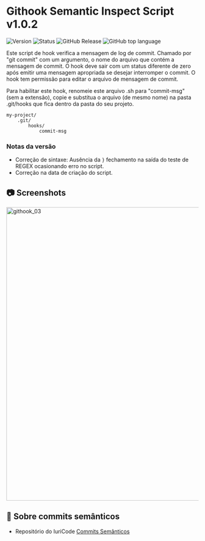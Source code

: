 # Githook Semantic Inspect Script v1.0.2

![Version](https://img.shields.io/badge/version-1.0.2-green) ![Status](https://img.shields.io/badge/status-completed-green) ![GitHub Release](https://img.shields.io/github/v/release/rafaelsouzars/githook-semantic-inspect-script) ![GitHub top language](https://img.shields.io/github/languages/top/rafaelsouzars/githook-semantic-inspect-script?color=green)

Este script de hook verifica a mensagem de log de commit. Chamado por "git commit" com um argumento, o nome do arquivo que contém a mensagem de commit. O hook deve sair com um status diferente de zero após emitir uma mensagem apropriada se desejar interromper o commit. O hook tem permissão para editar o arquivo de mensagem de commit.

Para habilitar este hook, renomeie este arquivo .sh para "commit-msg" (sem a extensão), copie e substitua o arquivo (de mesmo nome) na pasta .git/hooks que fica dentro da pasta do seu projeto.

```
my-project/
	.git/
		hooks/
			commit-msg
```
### Notas da versão
- Correção de sintaxe: Ausência da ```}``` fechamento na saída do teste de REGEX ocasionando erro no script.
- Correção na data de criação do script.

## 📷 Screenshots
<img width="1366" height="768" alt="githook_03" src="https://github.com/user-attachments/assets/d7008cd1-3aed-45df-8704-22c319ab3a7d" />

## 📖 Sobre commits semânticos
- Repositório do IuriCode [Commits Semânticos](https://github.com/iuricode/padroes-de-commits)
